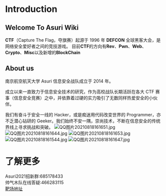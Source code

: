 # Introduction

## Welcome To Asuri Wiki

**CTF**（Capture The Flag，夺旗赛）起源于 1996 年 **DEFCON** 全球黑客大会，是网络安全爱好者之间的竞技游戏。
目前**CTF**的方向有**Rev**、**Pwn**、**Web**、**Crypto**、**Misc**以及新增的**BlockChain**

## About us
南京航空航天大学 Asuri 信息安全战队成立于 2014 年。

成立以来一直致力于信息安全技术的研究，作为高校战队长期活跃在各大 CTF 赛事（信息安全竞赛）之中，并依靠着过硬的实力吸引了无数同样热爱安全的小伙伴。

我们有奋斗于安全一线的 Hacker，或是痴迷用代码改变世界的 Programmer，亦不乏潜心钻研的 Geeker。我们始终不安一隅，崇尚技术，不断在信息安全的传统界线上寻求挑战和突破。
![QQ图片20210818161651.jpg](https://i.loli.net/2021/08/18/72QDqtcPhZKTsUS.jpg)
![QQ图片20210818161644.jpg](https://i.loli.net/2021/08/18/SIw1KYfxvXk3Vdr.jpg)
![QQ图片20210818161653.jpg](https://i.loli.net/2021/08/18/DkSOYhjKmHNxtnB.jpg)
![QQ图片20210818161544.jpg](https://i.loli.net/2021/08/18/LAkM6iaKUTdzOJ5.jpg)
![QQ图片20210818161647.jpg](https://i.loli.net/2021/08/18/wr5qm8bSFlBy1ot.jpg)

# 了解更多
Asuri2021招新群:685178433   
帅气木队在线答疑:466283115  
[靶场地址](https://ctfhub.nuaa.today:8080/)
